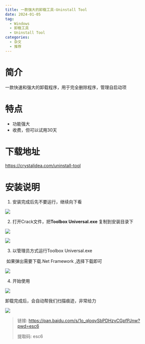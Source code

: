 ```yaml
---
title: 一款强大的卸载工具-Uninstall Tool
date: 2024-01-05
tag:
  - Windows
  - 卸载工具
  - Uninstall Tool
categories:
  - 杂文
  - 推荐
---
```


# 简介

一款快速和强大的卸载程序，用于完全删除程序，管理自启动项

# 特点

- 功能强大
- 收费，但可以试用30天

# 下载地址

https://crystalidea.com/uninstall-tool

# 安装说明

1. 安装完成后先不要运行，继续向下看

![](https://jsd.cdn.zzko.cn/gh/hfshaobing/picx-images-hosting@master/20240104/2024-01-04_224511.3gfca9vla4o0.webp)



2. 打开Crack文件，把**Toolbox Universal.exe** 复制到安装目录下

![](https://jsd.cdn.zzko.cn/gh/hfshaobing/picx-images-hosting@master/20240104/2024-01-04_225002.2wvbnfbwsde0.webp)

![](https://jsd.cdn.zzko.cn/gh/hfshaobing/picx-images-hosting@master/20240104/2024-01-04_225211.13jwkjv49nek.webp)

3. 以管理员方式运行Toolbox Universal.exe

​       如果弹出需要下载.Net Framework ,选择下载即可

![](https://jsd.cdn.zzko.cn/gh/hfshaobing/picx-images-hosting@master/20240104/2024-01-04_230414.72jgy8uzj040.webp)

4. 开始使用

![](https://jsd.cdn.zzko.cn/gh/hfshaobing/picx-images-hosting@master/20240104/2024-01-04_230604.2z1ss2s9zga0.webp)

卸载完成后，会自动帮我们扫描痕迹，非常给力

![](https://jsd.cdn.zzko.cn/gh/hfshaobing/picx-images-hosting@master/20240104/2024-01-04_231339.5a7ef4mk9t40.webp)

>链接: https://pan.baidu.com/s/1o_qloqvSbPDHzyCGpfPJnw?pwd=esc6 
>
>提取码: esc6 
